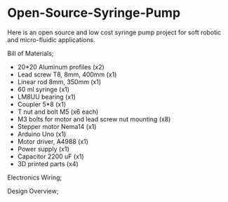 # Open-Source-Syringe-Pump
Here is an open source and low cost syringe pump project for soft robotic and micro-fluidic applications.

Bill of Materials;
- 20*20 Aluminum profiles (x2)
- Lead screw T8, 8mm, 400mm (x1)
- Linear rod 8mm, 350mm (x1)
- 60 ml syringe (x1)
- LM8UU bearing (x1)
- Coupler 5*8 (x1)
- T nut and bolt M5 (x6 each)
- M3 bolts for motor and lead screw nut mounting (x8)
- Stepper motor Nema14 (x1)
- Arduino Uno (x1)
- Motor driver, A4988 (x1)
- Power supply (x1)
- Capacitor 2200 uF (x1)
- 3D printed parts (x4)

Electronics Wiring;


Design Overview;


